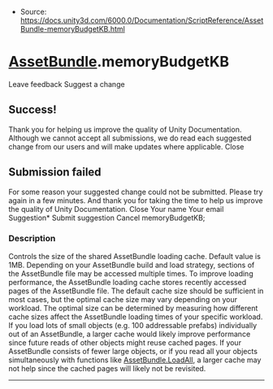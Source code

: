 * Source: https://docs.unity3d.com/6000.0/Documentation/ScriptReference/AssetBundle-memoryBudgetKB.html

#  [AssetBundle](https://docs.unity3d.com/6000.0/Documentation/ScriptReference/AssetBundle.html).memoryBudgetKB
Leave feedback
Suggest a change
## Success!
Thank you for helping us improve the quality of Unity Documentation. Although we cannot accept all submissions, we do read each suggested change from our users and will make updates where applicable.
Close
## Submission failed
For some reason your suggested change could not be submitted. Please <a>try again</a> in a few minutes. And thank you for taking the time to help us improve the quality of Unity Documentation.
Close
Your name Your email Suggestion* Submit suggestion
Cancel
memoryBudgetKB; 
### Description
Controls the size of the shared AssetBundle loading cache. Default value is 1MB. 
Depending on your AssetBundle build and load strategy, sections of the AssetBundle file may be accessed multiple times. To improve loading performance, the AssetBundle loading cache stores recently accessed pages of the AssetBundle file. The default cache size should be sufficient in most cases, but the optimal cache size may vary depending on your workload. The optimal size can be determined by measuring how different cache sizes affect the AssetBundle loading times of your specific workload. If you load lots of small objects (e.g. 100 addressable prefabs) individually out of an AssetBundle, a larger cache would likely improve performance since future reads of other objects might reuse cached pages. If your AssetBundle consists of fewer large objects, or if you read all your objects simultaneously with functions like [AssetBundle.LoadAll](https://docs.unity3d.com/6000.0/Documentation/ScriptReference/AssetBundle.LoadAll.html), a larger cache may not help since the cached pages will likely not be revisited.
* * *
